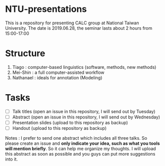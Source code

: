 # NTU-presentations

This is a repository for presenting CALC group at National Taiwan University. The date is 2019.06.28, the seminar lasts about 2 hours from 15:00-17:00

# Structure 

1. Tiago : computer-based linguistics (software, methods, new methods)
2. Mei-Shin : a full computer-assisted workflow
3. Nathanael : ideals for annotation (Modeling)

# Tasks 

- [ ] Talk titles (open an issue in this repository, I will send out by Tuesday)
- [ ] Abstract (open an issue in this repository, I will send out by Wednesday)
- [ ] Presentation slides (upload to this repository as backup)
- [ ] Handout (upload to this repository as backup)

Notes : I prefer to send one abstract which includes all three talks. So please create an issue and **only indicate your idea, such as what you tools will mention briefly**. So it can help me organize my thoughts. I will upload this abstract as soon as possible and you guys can put more suggestions into it. 

